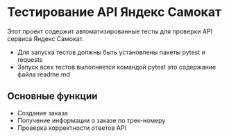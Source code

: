 ﻿# Тестирование API Яндекс Самокат
Этот проект содержит автоматизированные тесты для проверки API сервиса Яндекс Самокат.
- Для запуска тестов должны быть установлены пакеты pytest и requests
- Запуск всех тестов выполняется командой pytest  это содержание файла readme.md 
## Основные функции
- Создание заказа
- Получение информации о заказе по трек-номеру
- Проверка корректности ответов API



